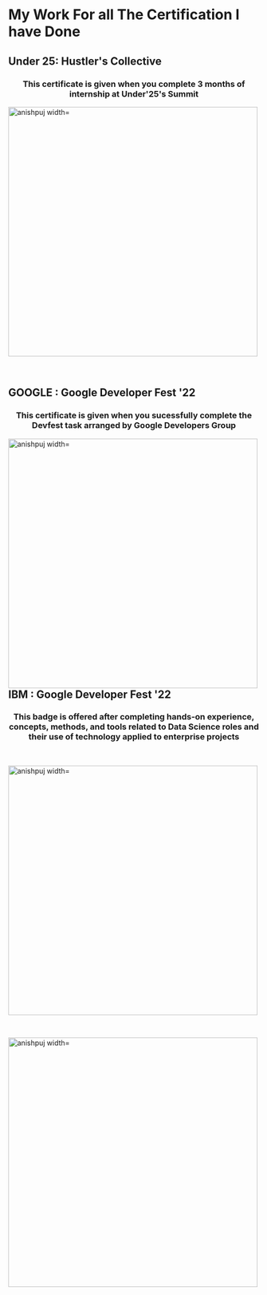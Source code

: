# My Work For all The Certification I have Done
## Under 25: Hustler's Collective

<h3 align="center">This certificate is given when you complete 3 months of internship at Under'25's Summit </h3>
<p><img align="center" src="https://github.com/Anishpuj/Certificates/assets/98417394/00aff868-3305-4080-8f8b-3a793bd08a52" alt="anishpuj width="500" height="500"" /></p><br>

## GOOGLE : Google Developer Fest '22
<h3 align="center">This certificate is given when you sucessfully complete the Devfest task arranged by Google Developers Group </h3>
<p><img align="left" src="https://github.com/Anishpuj/Certificates/assets/98417394/cfe22e05-43b7-4939-bc92-cfe3dc591505" alt="anishpuj width="500" height="500"" /></p><br><br>

## IBM : Google Developer Fest '22
<h3 align="center">This badge is offered after completing hands-on experience, concepts, methods, and tools related to Data Science roles and their use of technology applied to enterprise projects </h3><br>
<p><img align="center" src="https://github.com/Anishpuj/Certificates/files/12840975/Getting_Started_with_Enterprise_Data_Science_Badge20231008-43-ta5h8i.pdf" alt="anishpuj width="500" height="500"" /></p><br>
<p><img align="center" src="https://github.com/Anishpuj/Certificates/assets/98417394/d818fed8-122c-4349-8e85-ffb163c3b573" alt="anishpuj width="500" height="500"" /></p><br>



